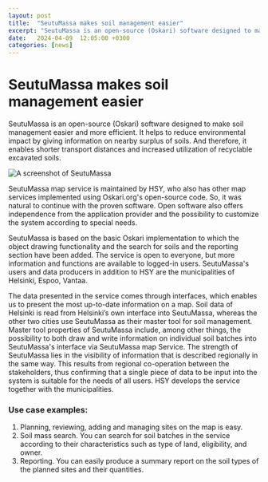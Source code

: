 ```yaml
---
layout: post  
title:  "SeutuMassa makes soil management easier"  
excerpt: "SeutuMassa is an open-source (Oskari) software designed to make soil management easier and more efficient"
date:   2024-04-09  12:05:00 +0300
categories: [news]
---  
```


# SeutuMassa makes soil management easier

SeutuMassa is an open-source (Oskari) software designed to make soil management easier and more efficient. It helps to reduce environmental impact by giving information on nearby surplus of soils. And therefore, it enables shorter transport distances and increased utilization of recyclable excavated soils. 

![A screenshot of SeutuMassa]([https://assets.digitalocean.com/articles/alligator/boo.svg](https://lh3.googleusercontent.com/pw/AP1GczNCYaGAKXN2F-yc7o02uU9_-8jzzIgSTFNlE2p3HsYXjAsl1wTXu_2PI4l5h-9b20d1FZnRad--g8mDpueZvDLok7gc_TmhdAK8OO3iL8Pxl4zXqy18PzqrFvWWmZd7qFv0wSc2ukH-C-lOjQFqng2o=w940-h669-s-no-gm?authuser=0) "A screenshot of SeutuMassa")

SeutuMassa map service is maintained by HSY, who also has other map services implemented using Oskari.org's open-source code. So, it was natural to continue with the proven software. Open software also offers independence from the application provider and the possibility to customize the system according to special needs.  
 
SeutuMassa is based on the basic Oskari implementation to which the object drawing functionality and the search for soils and the reporting section have been added. The service is open to everyone, but more information and functions are available to logged-in users. SeutuMassa's users and data producers in addition to HSY are the municipalities of Helsinki, Espoo, Vantaa. 
 
The data presented in the service comes through interfaces, which enables us to present the most up-to-date information on a map. Soil data of Helsinki is read from Helsinki’s own interface into SeutuMassa, whereas the other two cities use SeutuMassa as their master tool for soil management. Master tool properties of SeutuMassa include, among other things, the possibility to both draw and write information on individual soil batches into SeutuMassa's interface via SeutuMassa map Service. The strength of SeutuMassa lies in the visibility of information that is described regionally in the same way. This results from regional co-operation between the stakeholders, thus confirming that a single piece of data to be input into the system is suitable for the needs of all users. HSY develops the service together with the municipalities. 

### Use case examples:
1. Planning, reviewing, adding and managing sites on the map is easy. 
2. Soil mass search. You can search for soil batches in the service according to their characteristics such as type of land, eligibility, and owner. 
3. Reporting. You can easily produce a summary report on the soil types of the planned sites and their quantities. 
